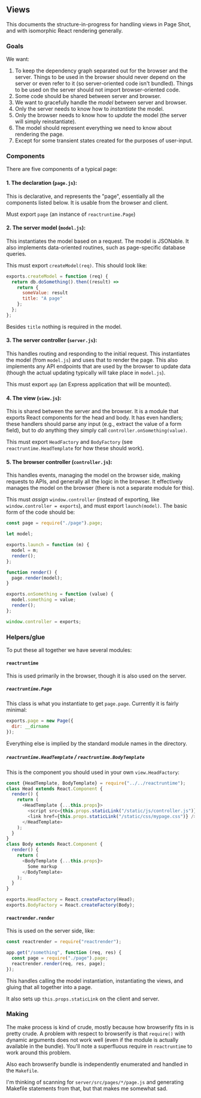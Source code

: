 ## Views

This documents the structure-in-progress for handling views in Page Shot, and with isomorphic React rendering generally.

### Goals

We want:

1. To keep the dependency graph separated out for the browser and the server.  Things to be used in the browser should never depend on the server or even refer to it (so server-oriented code isn't bundled).  Things to be used on the server should not import browser-oriented code.
2. Some code should be shared between server and browser.
3. We want to gracefully handle the *model* between server and browser.
4. Only the server needs to know how to *instantiate* the model.
5. Only the browser needs to know how to *update* the model (the server will simply reinstantiate).
6. The model should represent everything we need to know about rendering the page.
  7. Except for some transient states created for the purposes of user-input.

### Components

There are five components of a typical page:

#### 1. The declaration (`page.js`):

This is declarative, and represents the "page", essentially all the components listed below.  It is usable from the browser and client.

Must export `page` (an instance of `reactruntime.Page`)

#### 2. The server model (`model.js`):

This instantiates the model based on a request.  The model is JSONable.  It also implements data-oriented routines, such as page-specific database queries.

This must export `createModel(req)`.  This should look like:

```javascript
exports.createModel = function (req) {
  return db.doSomething().then((result) =>
    return {
      someValue: result
      title: "A page"
    };
  };
};
```

Besides `title` nothing is required in the model.

#### 3. The server controller (`server.js`):

This handles routing and responding to the initial request.  This instantiates the model (from `model.js`) and uses that to render the page.  This also implements any API endpoints that are used by the browser to update data (though the actual updating typically will take place in `model.js`).

This must export `app` (an Express application that will be mounted).

#### 4. The view (`view.js`):

This is shared between the server and the browser.  It is a module that exports React components for the head and body.  It has even handlers; these handlers should parse any input (e.g., extract the value of a form field), but to *do* anything they simply call `controller.onSomething(value)`.

This must export `HeadFactory` and `BodyFactory` (see `reactruntime.HeadTemplate` for how these should work).

#### 5. The browser controller (`controller.js`):

This handles events, managing the model on the browser side, making requests to APIs, and generally all the logic in the browser.  It effectively manages the model on the browser (there is not a separate module for this).

This must *assign* `window.controller` (instead of exporting, like `window.controller = exports`), and must export `launch(model)`.  The basic form of the code should be:

```javascript
const page = require("./page").page;

let model;

exports.launch = function (m) {
  model = m;
  render();
};

function render() {
  page.render(model);
}

exports.onSomething = function (value) {
  model.something = value;
  render();
};

window.controller = exports;
```

### Helpers/glue

To put these all together we have several modules:

#### `reactruntime`

This is used primarily in the browser, though it is also used on the server.

##### `reactruntime.Page`

This class is what you instantiate to get `page.page`.  Currently it is fairly minimal:

```javascript
exports.page = new Page({
  dir: __dirname
});
```

Everything else is implied by the standard module names in the directory.

##### `reactruntime.HeadTemplate` / `reactruntime.BodyTemplate`

This is the component you should used in your own `view.HeadFactory`:

```javascript
const {HeadTemplate, BodyTemplate} = require("../../reactruntime");
class Head extends React.Component {
  render() {
    return (
      <HeadTemplate {...this.props}>
        <script src={this.props.staticLink("/static/js/controller.js")}></script>
        <link href={this.props.staticLink("/static/css/mypage.css")} />
      </HeadTemplate>
    );
  }
}
class Body extends React.Component {
  render() {
    return (
      <BodyTemplate {...this.props}>
        Some markup
      </BodyTemplate>
    );
  }
}

exports.HeadFactory = React.createFactory(Head);
exports.BodyFactory = React.createFactory(Body);
```

#### `reactrender.render`

This is used on the server side, like:

```javascript
const reactrender = require("reactrender");

app.get("/something", function (req, res) {
  const page = require("./page").page;
  reactrender.render(req, res, page);
});
```

This handles calling the model instantiation, instantiating the views, and gluing that all together into a page.

It also sets up `this.props.staticLink` on the client and server.

### Making

The make process is kind of crude, mostly because how browserify fits in is pretty crude.  A problem with respect to browserify is that `require()` with dynamic arguments does not work well (even if the module is actually available in the bundle).  You'll note a superfluous require in `reactruntime` to work around this problem.

Also each browserify bundle is independently enumerated and handled in the `Makefile`.  

I'm thinking of scanning for `server/src/pages/*/page.js` and generating Makefile statements from that, but that makes me somewhat sad.
